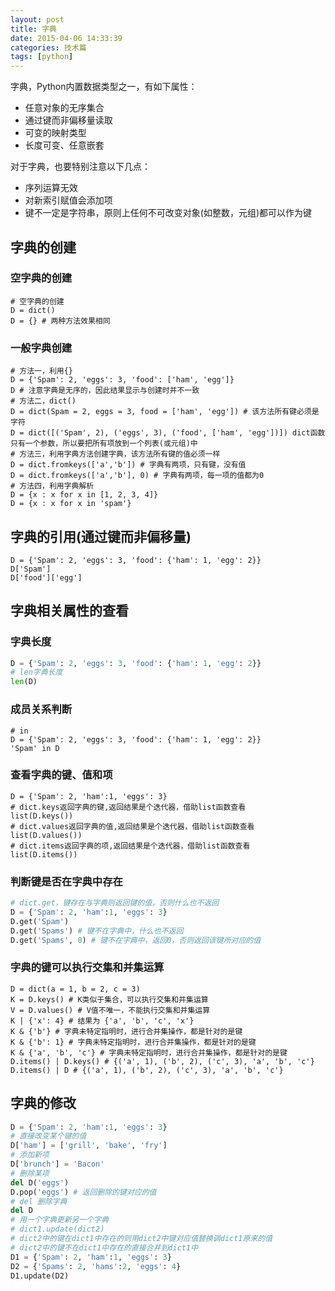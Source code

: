 ```yaml
---
layout: post
title: 字典
date: 2015-04-06 14:33:39
categories: 技术篇
tags: [python]
---
```

字典，Python内置数据类型之一，有如下属性：

* 任意对象的无序集合
* 通过键而非偏移量读取
* 可变的映射类型
* 长度可变、任意嵌套


对于字典，也要特别注意以下几点：

* 序列运算无效
* 对新索引赋值会添加项
* 键不一定是字符串，原则上任何不可改变对象(如整数，元组)都可以作为键<!--more-->

## 字典的创建
### 空字典的创建

```
# 空字典的创建
D = dict()
D = {} # 两种方法效果相同
```

### 一般字典创建

```
# 方法一，利用{}
D = {'Spam': 2, 'eggs': 3, 'food': ['ham', 'egg']}
D # 注意字典是无序的，因此结果显示与创建时并不一致
# 方法二，dict()
D = dict(Spam = 2, eggs = 3, food = ['ham', 'egg']) # 该方法所有键必须是字符
D = dict([('Spam', 2), ('eggs', 3), ('food', ['ham', 'egg'])]) dict函数只有一个参数，所以要把所有项放到一个列表(或元组)中
# 方法三，利用字典方法创建字典，该方法所有键的值必须一样
D = dict.fromkeys(['a','b']) # 字典有两项，只有键，没有值
D = dict.fromkeys(['a','b'], 0) # 字典有两项，每一项的值都为0
# 方法四，利用字典解析
D = {x : x for x in [1, 2, 3, 4]}
D = {x : x for x in 'spam'}
```

## 字典的引用(通过键而非偏移量)

```
D = {'Spam': 2, 'eggs': 3, 'food': {'ham': 1, 'egg': 2}}
D['Spam']
D['food']['egg']
```

## 字典相关属性的查看

###  字典长度

```python
D = {'Spam': 2, 'eggs': 3, 'food': {'ham': 1, 'egg': 2}}
# len字典长度
len(D)
```

### 成员关系判断

```
# in
D = {'Spam': 2, 'eggs': 3, 'food': {'ham': 1, 'egg': 2}}
'Spam' in D
```

### 查看字典的键、值和项

```
D = {'Spam': 2, 'ham':1, 'eggs': 3}
# dict.keys返回字典的键,返回结果是个迭代器，借助list函数查看
list(D.keys()) 
# dict.values返回字典的值,返回结果是个迭代器，借助list函数查看
list(D.values()) 
# dict.items返回字典的项,返回结果是个迭代器，借助list函数查看
list(D.items()) 
```

### 判断键是否在字典中存在

```python
# dict.get，键存在与字典则返回键的值，否则什么也不返回
D = {'Spam': 2, 'ham':1, 'eggs': 3}
D.get('Spam')
D.get('Spams') # 键不在字典中，什么也不返回
D.get('Spams', 0) # 键不在字典中，返回0，否则返回该键所对应的值
```

### 字典的键可以执行交集和并集运算

```
D = dict(a = 1, b = 2, c = 3)
K = D.keys() # K类似于集合，可以执行交集和并集运算
V = D.values() # V值不唯一，不能执行交集和并集运算
K | {'x': 4} # 结果为 {'a', 'b', 'c', 'x'}
K & {'b'} # 字典未特定指明时，进行合并集操作，都是针对的是键
K & {'b': 1} # 字典未特定指明时，进行合并集操作，都是针对的是键
K & {'a', 'b', 'c'} # 字典未特定指明时，进行合并集操作，都是针对的是键
D.items() | D.keys() # {('a', 1), ('b', 2), ('c', 3), 'a', 'b', 'c'}
D.items() | D # {('a', 1), ('b', 2), ('c', 3), 'a', 'b', 'c'}
```

## 字典的修改

```python
D = {'Spam': 2, 'ham':1, 'eggs': 3}
# 直接改变某个键的值
D['ham'] = ['grill', 'bake', 'fry']
# 添加新项
D['brunch'] = 'Bacon'
# 删除某项
del D('eggs')
D.pop('eggs') # 返回删除的键对应的值
# del 删除字典
del D
# 用一个字典更新另一个字典
# dict1.update(dict2)
# dict2中的键在dict1中存在的则用dict2中键对应值替换调dict1原来的值
# dict2中的键不在dict1中存在的直接合并到dict1中
D1 = {'Spam': 2, 'ham':1, 'eggs': 3}
D2 = {'Spams': 2, 'hams':2, 'eggs': 4}
D1.update(D2)
```

